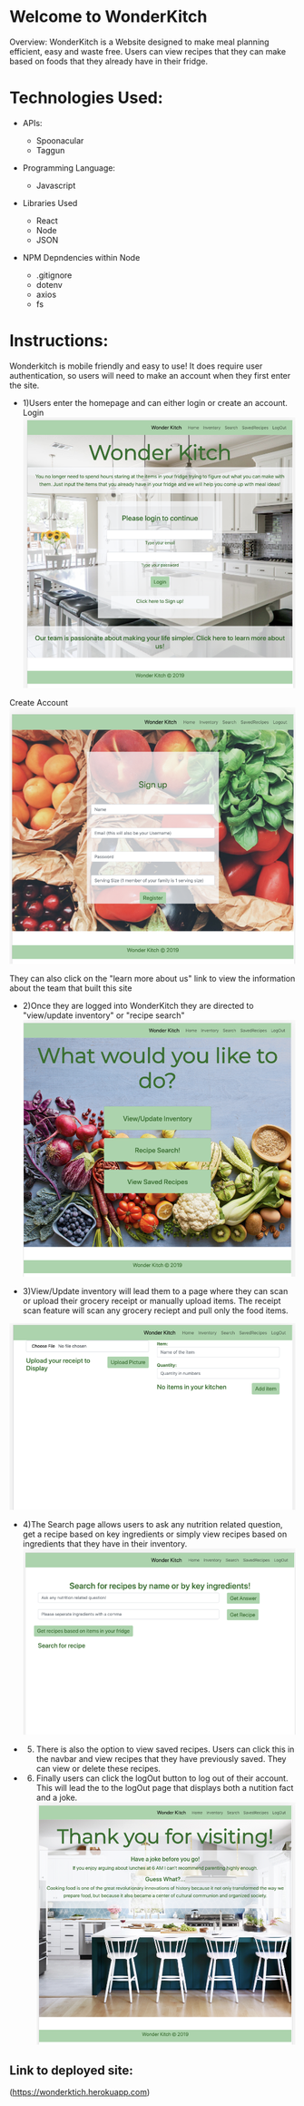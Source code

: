 # Welcome to WonderKitch 

Overview:
WonderKitch is a Website designed to make meal planning efficient, easy and waste free. Users can view recipes that they can make based on foods that they already have in their fridge. 

# Technologies Used:
 * APIs:
    * Spoonacular 
    * Taggun
    
* Programming Language:
    * Javascript

* Libraries Used
    * React
    * Node 
    * JSON

* NPM Depndencies within Node
    * .gitignore
    * dotenv
    * axios
    * fs

# Instructions:
Wonderkitch is mobile friendly and easy to use! It does require user authentication, so users will need to make an account when they first enter the site. 

* 1)Users enter the homepage and can either login or create an account.
Login
![](images/WK1.png)

Create Account
![](images/WK0.png)

They can also click on the "learn more about us" link to view the information about the team that built this site

* 2)Once they are logged into WonderKitch they are directed to "view/update inventory" or "recipe search" 
![](images/wk2.png)

* 3)View/Update inventory will lead them to a page where they can scan or upload their grocery receipt or manually upload items. The receipt scan feature will scan any grocery reciept and pull only the food items.
 
![](images/WK5.png)

* 4)The Search page allows users to ask any nutrition related question, get a recipe based on key ingredients or simply view recipes based on ingredients that they have in their inventory. 
![](images/wk4.png)

* 5) There is also the option to view saved recipes. Users can click this in the navbar and view recipes that they have previously saved. They can view or delete these recipes. 

* 6) Finally users can click the logOut button to log out of their account. This will lead the to the logOut page that displays  both a nutition fact and a joke.
![](images/wk6.png)

## Link to deployed site:
(https://wonderktich.herokuapp.com)